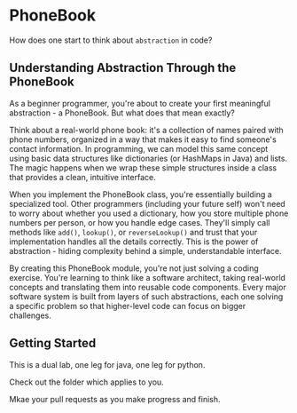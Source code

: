# PhoneBook

How does one start to think about `abstraction` in code?

## Understanding Abstraction Through the PhoneBook

As a beginner programmer, you're about to create your first meaningful abstraction - a PhoneBook. But what does that mean exactly?

Think about a real-world phone book: it's a collection of names paired with phone numbers, organized in a way that makes it easy to find someone's contact information. In programming, we can model this same concept using basic data structures like dictionaries (or HashMaps in Java) and lists. The magic happens when we wrap these simple structures inside a class that provides a clean, intuitive interface.

When you implement the PhoneBook class, you're essentially building a specialized tool. Other programmers (including your future self) won't need to worry about whether you used a dictionary, how you store multiple phone numbers per person, or how you handle edge cases. They'll simply call methods like `add()`, `lookup()`, or `reverseLookup()` and trust that your implementation handles all the details correctly. This is the power of abstraction - hiding complexity behind a simple, understandable interface.

By creating this PhoneBook module, you're not just solving a coding exercise. You're learning to think like a software architect, taking real-world concepts and translating them into reusable code components. Every major software system is built from layers of such abstractions, each one solving a specific problem so that higher-level code can focus on bigger challenges.

## Getting Started

This is a dual lab, one leg for java, one leg for python.

Check out the folder which applies to you.

Mkae your pull requests as you make progress and finish.
